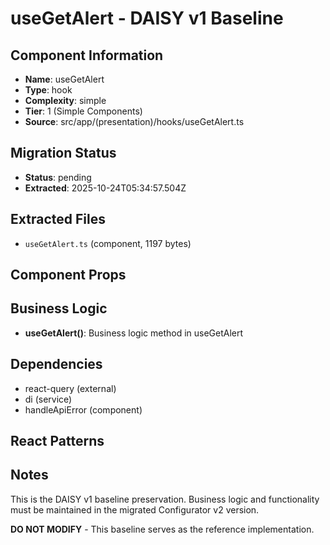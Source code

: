 # useGetAlert - DAISY v1 Baseline

## Component Information

- **Name**: useGetAlert
- **Type**: hook
- **Complexity**: simple
- **Tier**: 1 (Simple Components)
- **Source**: src/app/(presentation)/hooks/useGetAlert.ts

## Migration Status

- **Status**: pending
- **Extracted**: 2025-10-24T05:34:57.504Z

## Extracted Files

- `useGetAlert.ts` (component, 1197 bytes)

## Component Props



## Business Logic

- **useGetAlert()**: Business logic method in useGetAlert

## Dependencies

- react-query (external)
- di (service)
- handleApiError (component)

## React Patterns



## Notes

This is the DAISY v1 baseline preservation. Business logic and functionality
must be maintained in the migrated Configurator v2 version.

**DO NOT MODIFY** - This baseline serves as the reference implementation.
